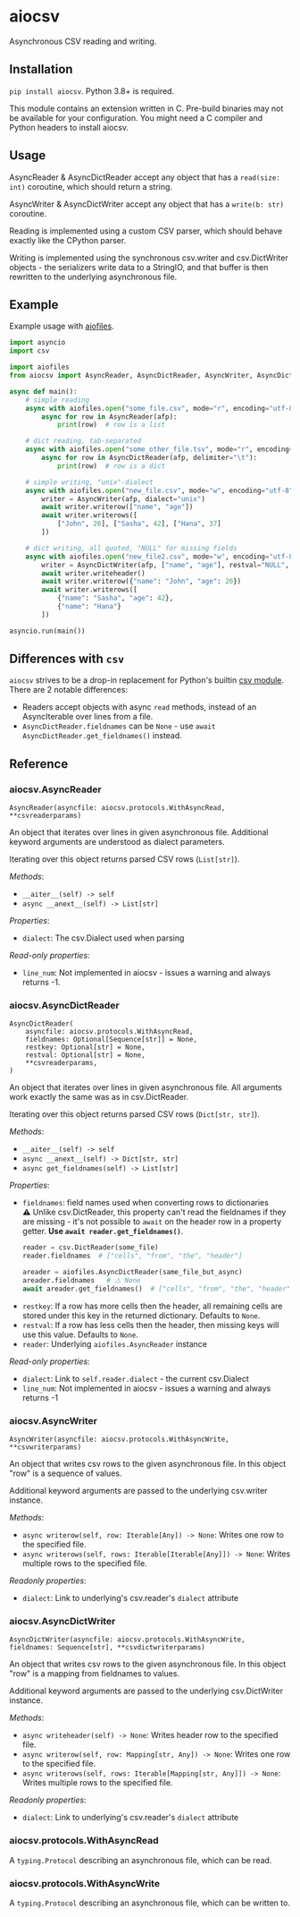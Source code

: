 # aiocsv

Asynchronous CSV reading and writing.


## Installation

`pip install aiocsv`. Python 3.8+ is required.

This module contains an extension written in C. Pre-build binaries
may not be available for your configuration. You might need a C compiler
and Python headers to install aiocsv.


## Usage

AsyncReader & AsyncDictReader accept any object that has a `read(size: int)` coroutine,
which should return a string.

AsyncWriter & AsyncDictWriter accept any object that has a `write(b: str)` coroutine.

Reading is implemented using a custom CSV parser, which should behave exactly like the CPython parser.

Writing is implemented using the synchronous csv.writer and csv.DictWriter objects -
the serializers write data to a StringIO, and that buffer is then rewritten to the underlying
asynchronous file.


## Example

Example usage with [aiofiles](https://pypi.org/project/aiofiles/).

```python
import asyncio
import csv

import aiofiles
from aiocsv import AsyncReader, AsyncDictReader, AsyncWriter, AsyncDictWriter

async def main():
    # simple reading
    async with aiofiles.open("some_file.csv", mode="r", encoding="utf-8", newline="") as afp:
        async for row in AsyncReader(afp):
            print(row)  # row is a list

    # dict reading, tab-separated
    async with aiofiles.open("some_other_file.tsv", mode="r", encoding="utf-8", newline="") as afp:
        async for row in AsyncDictReader(afp, delimiter="\t"):
            print(row)  # row is a dict

    # simple writing, "unix"-dialect
    async with aiofiles.open("new_file.csv", mode="w", encoding="utf-8", newline="") as afp:
        writer = AsyncWriter(afp, dialect="unix")
        await writer.writerow(["name", "age"])
        await writer.writerows([
            ["John", 26], ["Sasha", 42], ["Hana", 37]
        ])

    # dict writing, all quoted, "NULL" for missing fields
    async with aiofiles.open("new_file2.csv", mode="w", encoding="utf-8", newline="") as afp:
        writer = AsyncDictWriter(afp, ["name", "age"], restval="NULL", quoting=csv.QUOTE_ALL)
        await writer.writeheader()
        await writer.writerow({"name": "John", "age": 26})
        await writer.writerows([
            {"name": "Sasha", "age": 42},
            {"name": "Hana"}
        ])

asyncio.run(main())
```

## Differences with `csv`

`aiocsv` strives to be a drop-in replacement for Python's builtin [csv module](https://docs.python.org/3/library/csv.html). There are 2 notable differences:

- Readers accept objects with async `read` methods, instead of an AsyncIterable over lines
    from a file.
- `AsyncDictReader.fieldnames` can be `None` - use `await AsyncDictReader.get_fieldnames()` instead.


## Reference


### aiocsv.AsyncReader
`AsyncReader(asyncfile: aiocsv.protocols.WithAsyncRead, **csvreaderparams)`

An object that iterates over lines in given asynchronous file.
Additional keyword arguments are understood as dialect parameters.

Iterating over this object returns parsed CSV rows (`List[str]`).

*Methods*:
- `__aiter__(self) -> self`
- `async __anext__(self) -> List[str]`

*Properties*:
- `dialect`: The csv.Dialect used when parsing

*Read-only properties*:
- `line_num`: Not implemented in aiocsv - issues a warning and always returns -1.


### aiocsv.AsyncDictReader
```
AsyncDictReader(
    asyncfile: aiocsv.protocols.WithAsyncRead,
    fieldnames: Optional[Sequence[str]] = None,
    restkey: Optional[str] = None,
    restval: Optional[str] = None,
    **csvreaderparams,
)
```

An object that iterates over lines in given asynchronous file.
All arguments work exactly the same was as in csv.DictReader.

Iterating over this object returns parsed CSV rows (`Dict[str, str]`).

*Methods*:
- `__aiter__(self) -> self`
- `async __anext__(self) -> Dict[str, str]`
- `async get_fieldnames(self) -> List[str]`


*Properties*:
- `fieldnames`: field names used when converting rows to dictionaries  
    **⚠️** Unlike csv.DictReader, this property can't read the fieldnames if they are missing -
    it's not possible to `await` on the header row in a property getter.
    **Use `await reader.get_fieldnames()`**.
    ```py
    reader = csv.DictReader(some_file)
    reader.fieldnames  # ["cells", "from", "the", "header"]

    areader = aiofiles.AsyncDictReader(same_file_but_async)
    areader.fieldnames   # ⚠️ None
    await areader.get_fieldnames()  # ["cells", "from", "the", "header"]
    ```
- `restkey`: If a row has more cells then the header, all remaining cells are stored under
  this key in the returned dictionary. Defaults to `None`.
- `restval`: If a row has less cells then the header, then missing keys will use this
  value. Defaults to `None`.
- `reader`: Underlying `aiofiles.AsyncReader` instance

*Read-only properties*:
- `dialect`: Link to `self.reader.dialect` - the current csv.Dialect
- `line_num`: Not implemented in aiocsv - issues a warning and always returns -1


### aiocsv.AsyncWriter
`AsyncWriter(asyncfile: aiocsv.protocols.WithAsyncWrite, **csvwriterparams)`

An object that writes csv rows to the given asynchronous file.
In this object "row" is a sequence of values.

Additional keyword arguments are passed to the underlying csv.writer instance.

*Methods*:
- `async writerow(self, row: Iterable[Any]) -> None`:
    Writes one row to the specified file.
- `async writerows(self, rows: Iterable[Iterable[Any]]) -> None`:
    Writes multiple rows to the specified file.

*Readonly properties*:
- `dialect`: Link to underlying's csv.reader's `dialect` attribute


### aiocsv.AsyncDictWriter
`AsyncDictWriter(asyncfile: aiocsv.protocols.WithAsyncWrite, fieldnames: Sequence[str], **csvdictwriterparams)`

An object that writes csv rows to the given asynchronous file.
In this object "row" is a mapping from fieldnames to values.

Additional keyword arguments are passed to the underlying csv.DictWriter instance.

*Methods*:
- `async writeheader(self) -> None`: Writes header row to the specified file.
- `async writerow(self, row: Mapping[str, Any]) -> None`:
    Writes one row to the specified file.
- `async writerows(self, rows: Iterable[Mapping[str, Any]]) -> None`:
    Writes multiple rows to the specified file.

*Readonly properties*:
- `dialect`: Link to underlying's csv.reader's `dialect` attribute


### aiocsv.protocols.WithAsyncRead
A `typing.Protocol` describing an asynchronous file, which can be read.


### aiocsv.protocols.WithAsyncWrite
A `typing.Protocol` describing an asynchronous file, which can be written to.
